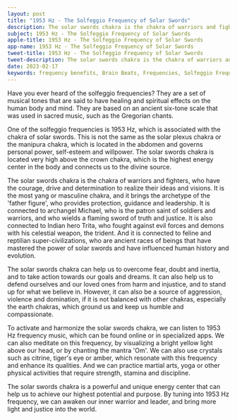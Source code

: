 ```yaml
---
layout: post
title: "1953 Hz - The Solfeggio Frequency of Solar Swords"
description: The solar swords chakra is the chakra of warriors and fighters, who have the courage, drive and determination to realize their ideas and visions. It is the most yang or masculine chakra, and it brings the archetype of the 'father figure', who provides protection, guidance and leadership.
subject: 1953 Hz - The Solfeggio Frequency of Solar Swords
apple-title: 1953 Hz - The Solfeggio Frequency of Solar Swords
app-name: 1953 Hz - The Solfeggio Frequency of Solar Swords
tweet-title: 1953 Hz - The Solfeggio Frequency of Solar Swords
tweet-description: The solar swords chakra is the chakra of warriors and fighters, who have the courage, drive and determination to realize their ideas and visions. It is the most yang or masculine chakra, and it brings the archetype of the 'father figure', who provides protection, guidance and leadership.
date: 2023-02-17
keywords: frequency benefits, Brain Beats, Frequencies, Solfeggio Frequency, solar swords chakra, 1953 Hz, brainwave entrainment, sound therapy, 1953 Hz frequency benefits
---
```


Have you ever heard of the solfeggio frequencies? They are a set of musical tones that are said to have healing and spiritual effects on the human body and mind. They are based on an ancient six-tone scale that was used in sacred music, such as the Gregorian chants.

One of the solfeggio frequencies is 1953 Hz, which is associated with the chakra of solar swords. This is not the same as the solar plexus chakra or the manipura chakra, which is located in the abdomen and governs personal power, self-esteem and willpower. The solar swords chakra is located very high above the crown chakra, which is the highest energy center in the body and connects us to the divine source.

The solar swords chakra is the chakra of warriors and fighters, who have the courage, drive and determination to realize their ideas and visions. It is the most yang or masculine chakra, and it brings the archetype of the 'father figure', who provides protection, guidance and leadership. It is connected to archangel Michael, who is the patron saint of soldiers and warriors, and who wields a flaming sword of truth and justice. It is also connected to Indian hero Trita, who fought against evil forces and demons with his celestial weapon, the trident. And it is connected to feline and reptilian super-civilizations, who are ancient races of beings that have mastered the power of solar swords and have influenced human history and evolution.

The solar swords chakra can help us to overcome fear, doubt and inertia, and to take action towards our goals and dreams. It can also help us to defend ourselves and our loved ones from harm and injustice, and to stand up for what we believe in. However, it can also be a source of aggression, violence and domination, if it is not balanced with other chakras, especially the earth chakras, which ground us and keep us humble and compassionate.

To activate and harmonize the solar swords chakra, we can listen to 1953 Hz frequency music, which can be found online or in specialized apps. We can also meditate on this frequency, by visualizing a bright yellow light above our head, or by chanting the mantra 'Om'. We can also use crystals such as citrine, tiger's eye or amber, which resonate with this frequency and enhance its qualities. And we can practice martial arts, yoga or other physical activities that require strength, stamina and discipline.

The solar swords chakra is a powerful and unique energy center that can help us to achieve our highest potential and purpose. By tuning into 1953 Hz frequency, we can awaken our inner warrior and leader, and bring more light and justice into the world.